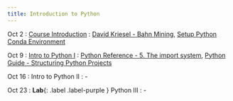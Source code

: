 ```yaml
---
title: Introduction to Python
---
```


Oct 2
: [Course Introduction](../assets/course_material/pdf/intro_slides.pdf)
  : [David Kriesel - Bahn Mining](https://youtu.be/0rb9CfOvojk?si=zoUYxKx_XT4rTkuf),
  [Setup Python Conda Environment](../sites/conda)

Oct 9
: [Intro to Python I](../assets/course_material/notebooks/02_PythonPrimer_I.ipynb)
  : [Python Reference - 5. The import system](https://docs.python.org/3/reference/import.html), 
  [Python Guide - Structuring Python Projects](https://docs.python-guide.org/writing/structure/)

Oct 16
: Intro to Python II
  : -

Oct 23
: **Lab**{: .label .label-purple } Python III
  : -
